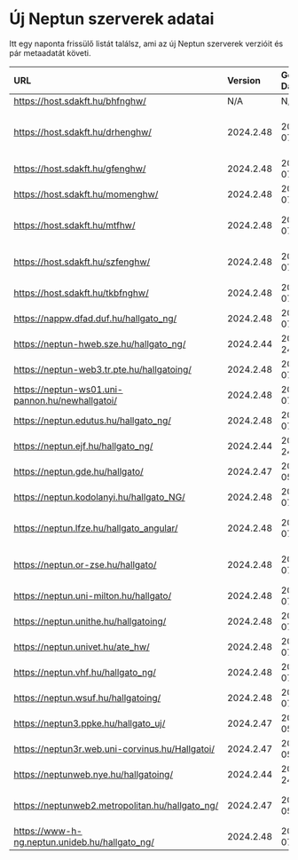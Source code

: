 # Új Neptun szerverek adatai

Itt egy naponta frissülő listát találsz, ami az új Neptun szerverek verzióit és pár metaadatát követi.

| URL                                             | Version   | Generation Date     | Organization Name                         | Captcha Required |
|:----------------------------------------------|:--------|:------------------|:----------------------------------------|:---------------|
| https://host.sdakft.hu/bhfnghw/                 | N/A       | N/A                 | N/A                                       | N/A              |
| https://host.sdakft.hu/drhenghw/                | 2024.2.48 | 2024-11-07T17:08:44 | Debreceni Református Hittudományi Egyetem | 3                |
| https://host.sdakft.hu/gfenghw/                 | 2024.2.48 | 2024-11-07T17:08:44 | Gál Ferenc Egyetem                        | 3                |
| https://host.sdakft.hu/momenghw/                | 2024.2.48 | 2024-11-07T17:08:44 | Moholy-Nagy Művészeti Egyetem             | 3                |
| https://host.sdakft.hu/mtfhw/                   | 2024.2.48 | 2024-11-07T17:08:44 | Magyar Táncművészeti Egyetem              | 3                |
| https://host.sdakft.hu/szfenghw/                | 2024.2.48 | 2024-11-07T17:08:44 | Színház- és Filmművészeti Egyetem         | 3                |
| https://host.sdakft.hu/tkbfnghw/                | 2024.2.48 | 2024-11-07T17:08:44 | A Tan Kapuja Buddhista Főiskola           | 3                |
| https://nappw.dfad.duf.hu/hallgato_ng/          | 2024.2.48 | 2024-11-07T17:08:44 | Dunaújvárosi Egyetem                      | 3                |
| https://neptun-hweb.sze.hu/hallgato_ng/         | 2024.2.44 | 2024-10-24T12:10:25 | Széchenyi István Egyetem                  | 3                |
| https://neptun-web3.tr.pte.hu/hallgatoing/      | 2024.2.48 | 2024-11-07T17:08:44 | Pécsi Tudományegyetem                     | 3                |
| https://neptun-ws01.uni-pannon.hu/newhallgatoi/ | 2024.2.48 | 2024-11-07T17:08:44 | Pannon Egyetem                            | 3                |
| https://neptun.edutus.hu/hallgato_ng/           | 2024.2.48 | 2024-11-07T17:08:44 | Edutus Egyetem                            | 3                |
| https://neptun.ejf.hu/hallgato_ng/              | 2024.2.44 | 2024-10-24T12:10:25 | Eötvös József Főiskola                    | 3                |
| https://neptun.gde.hu/hallgato/                 | 2024.2.47 | 2024-11-05T14:26:09 | Gábor Dénes Egyetem                       | 3                |
| https://neptun.kodolanyi.hu/hallgato_NG/        | 2024.2.48 | 2024-11-07T17:08:44 | Kodolányi János Egyetem                   | 1                |
| https://neptun.lfze.hu/hallgato_angular/        | 2024.2.48 | 2024-11-07T17:08:44 | Liszt Ferenc Zeneművészeti Egyetem        | 3                |
| https://neptun.or-zse.hu/hallgato/              | 2024.2.48 | 2024-11-07T17:08:44 | Országos Rabbiképző - Zsidó Egyetem       | 3                |
| https://neptun.uni-milton.hu/hallgato/          | 2024.2.48 | 2024-11-07T17:08:44 | Milton Friedman Egyetem                   | 3                |
| https://neptun.unithe.hu/hallgatoing/           | 2024.2.48 | 2024-11-07T17:08:44 | Tokaj-Hegyalja Egyetem                    | 1                |
| https://neptun.univet.hu/ate_hw/                | 2024.2.48 | 2024-11-07T17:08:44 | Állatorvostudományi Egyetem               | 3                |
| https://neptun.vhf.hu/hallgato_ng/              | 2024.2.48 | 2024-11-07T17:08:44 | Veszprémi Érseki Főiskola                 | 3                |
| https://neptun.wsuf.hu/hallgatoing/             | 2024.2.48 | 2024-11-07T17:08:44 | Wekerle Sándor Üzleti Főiskola            | 3                |
| https://neptun3.ppke.hu/hallgato_uj/            | 2024.2.47 | 2024-11-05T14:26:09 | Pázmány Péter Katolikus Egyetem           | 3                |
| https://neptun3r.web.uni-corvinus.hu/Hallgatoi/ | 2024.2.47 | 2024-11-05T14:26:09 | Budapesti Corvinus Egyetem                | 3                |
| https://neptunweb.nye.hu/hallgatoing/           | 2024.2.44 | 2024-10-24T12:10:25 | Nyíregyházi Egyetem                       | 3                |
| https://neptunweb2.metropolitan.hu/hallgato_ng/ | 2024.2.47 | 2024-11-05T14:26:09 | Budapesti Metropolitan Egyetem            | 3                |
| https://www-h-ng.neptun.unideb.hu/hallgato_ng/  | 2024.2.48 | 2024-11-07T17:08:44 | Debreceni Egyetem                         | 3                |